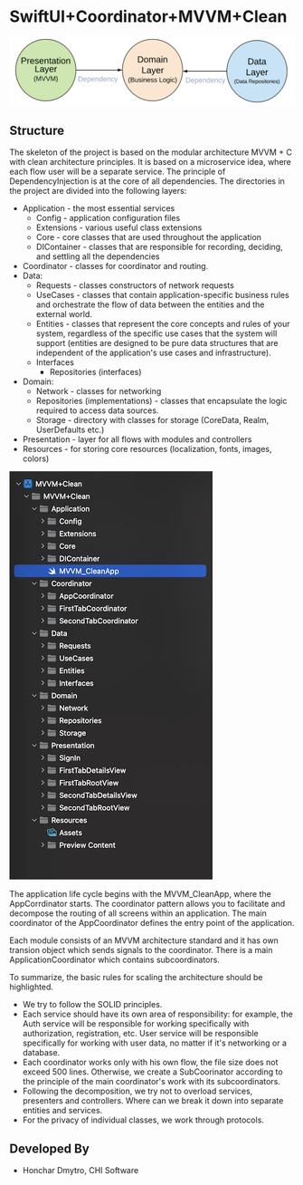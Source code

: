 # SwiftUI+Coordinator+MVVM+Clean

![Clean Structure](/README_FILES/CleanArchitectureDependencies.png)

## Structure
The skeleton of the project is based on the modular architecture MVVM + C with clean architecture principles. It is based on a microservice idea, where each flow user will be a separate service. The principle of DependencyInjection is at the core of all dependencies. The directories in the project are divided into the following layers:
* Application - the most essential services 
    * Config - application configuration files
    * Extensions - various useful class extensions
    * Core - core classes that are used throughout the application
    * DIContainer - classes that are responsible for recording, deciding, and settling all the dependencies
* Coordinator - classes for coordinator and routing.
* Data:
    * Requests - classes constructors of network requests 
    * UseCases - classes that contain application-specific business rules and orchestrate the flow of data between the entities and the external world. 
    * Entities - classes that represent the core concepts and rules of your system, regardless of the specific use cases that the system will support (entities are designed to be pure data structures that are independent of the application's use cases and infrastructure).
    * Interfaces
        * Repositories (interfaces)
* Domain:
    * Network - classes for networking
    * Repositories (implementations) - classes that encapsulate the logic required to access data sources.
    * Storage - directory with classes for storage (CoreData, Realm, UserDefaults etc.)
* Presentation - layer for all flows with modules and controllers
* Resources - for storing core resources (localization, fonts, images, colors)

<img src="/README_FILES/ProjectStructure.png" alt="drawing" width="359" height="721"/>

The application life cycle begins with the MVVM_CleanApp, where the AppCorrdinator starts. The coordinator pattern allows you to facilitate and decompose the routing of all screens within an application. The main coordinator of the AppCoordinator defines the entry point of the application.

Each module consists of an MVVM architecture standard and it has own transion object which sends signals to the coordinator. There is a main ApplicationCoordinator which contains subcoordinators.

To summarize, the basic rules for scaling the architecture should be highlighted.
* We try to follow the SOLID principles.
* Each service should have its own area of responsibility: for example, the Auth service will be responsible for working specifically with authorization, registration, etc. User service will be responsible specifically for working with user data, no matter if it's networking or a database.
* Each coordinator works only with his own flow, the file size does not exceed 500 lines. Otherwise, we create a SubCoorinator according to the principle of the main coordinator's work with its subcoordinators.
* Following the decomposition, we try not to overload services, presenters and controllers. Where can we break it down into separate entities and services.
* For the privacy of individual classes, we work through protocols.

Developed By
------------

* Honchar Dmytro, CHI Software

